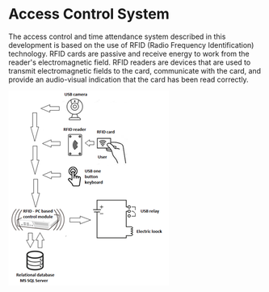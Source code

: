 # Access Control System

The access control and time attendance system described in this development is based on the use of RFID (Radio Frequency Identification) technology. RFID cards are passive and receive energy to work from the reader's electromagnetic field. RFID readers are devices that are used to transmit electromagnetic fields to the card, communicate with the card, and provide an audio-visual indication that the card has been read correctly.

![App Screenshot](https://raw.githubusercontent.com/BorisBozilov/Access-Control-System/main/BasicArchitectureOfTheControlModules.png)
